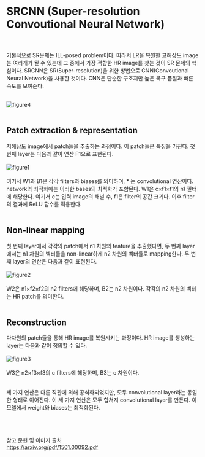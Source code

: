 # SRCNN (Super-resolution Convoutional Neural Network) <br><br>

기본적으로 SR문제는 ILL-posed problem이다. 따라서 LR을 복원한 고해상도 image는 여러개가 될 수 있는데 그 중에서 가장 적합한 HR image를 찾는 것이 SR 문제의 핵심이다. SRCNN은 SR(Super-resolution)을 위한 방법으로 CNN(Convoutional Neural Network)을 사용한 것이다. CNN은 단순한 구조지만 높은 복구 품질과 빠른 속도를 보여준다. <br><br>

![figure4](https://user-images.githubusercontent.com/57740560/93842567-56ee2200-fcd2-11ea-95d0-4e109a256031.png) <br><br>

## Patch extraction & representation <br>
저해상도 image에서 patch들을 추출하는 과정이다. 이 patch들은 특징을 가진다. 첫 번째 layer는 다음과 같이 연산 F1으로 표현된다. <br><br>
![figure1](https://user-images.githubusercontent.com/57740560/93842559-52c20480-fcd2-11ea-8eeb-ab45d6306e79.png) <br><br>
여기서 W1과 B1은 각각 filters와 biases를 의미하며, * 는 convolutional 연산이다. network의 최적화에는 이러한 bases의 최적화가 포함된다. W1은 c×f1×f1의 n1 필터에 해당한다. 여기서 c는 입력 image의 채널 수, f1은 filter의 공간 크기다. 이후 filter의 결과에 ReLU 함수를 적용한다. <br><br>

## Non-linear mapping <br>
첫 번째 layer에서 각각의 patch에서 n1 차원의 feature을 추출했다면, 두 번째 layer에서는 n1 차원의 벡터들을 non-linear하게 n2 차원의 벡터들로 mapping한다. 두 번째 layer의 연산은 다음과 같이 표현된다. <br><br>
![figure2](https://user-images.githubusercontent.com/57740560/93842565-56558b80-fcd2-11ea-80f5-863ff04c3995.png) <br><br>
W2은 n1×f2×f2의 n2 filters에 해당하며, B2는 n2 차원이다. 각각의 n2 차원의 벡터는 HR patch를 의미한다. <br><br>

## Reconstruction <br>
다차원의 patch들을 통해 HR image를 복원시키는 과정이다. HR image를 생성하는 layer는 다음과 같이 정의할 수 있다. <br><br>
![figure3](https://user-images.githubusercontent.com/57740560/93842566-56558b80-fcd2-11ea-946b-8ff70952be12.png)  <br><br>
W3은 n2×f3×f3의 c filters에 해당하며, B3는 c 차원이다. <br><br>

세 가지 연산은 다른 직관에 의해 공식화되었지만, 모두 convolutional layer라는 동일한 형태로 이어진다. 이 세 가지 연산은 모두 합쳐져 convolutional layer를 만든다. 이 모델에서 weight와 biases는 최적화된다. <br><br>


<br><br>
참고 문헌 및 이미지 출처 <br>
https://arxiv.org/pdf/1501.00092.pdf


